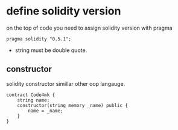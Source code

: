 

# define solidity version

on the top of code you need to assign solidity version with pragma

```sol
pragma solidity "0.5.1";
```

* string must be double quote.


## constructor

solidity constructor simillar other oop langauge.

```sol
contract Code4mk {
    string name;
    constructor(string memory _name) public {
        name = _name;
    }
}

